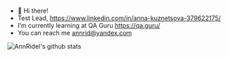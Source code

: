 - 👋 Hi there!
- Test Lead, https://www.linkedin.com/in/anna-kuznetsova-379622175/
- I’m currently learning at QA Guru https://qa.guru/
- You can reach me annrid@yandex.com

<!---
AnnRidel/AnnRidel is a ✨ special ✨ repository because its `README.md` (this file) appears on your GitHub profile.
You can click the Preview link to take a look at your changes.
--->
![AnnRidel's github stats](https://github-readme-stats.vercel.app/api?username=annridel&show_icons=true&theme=radical)
